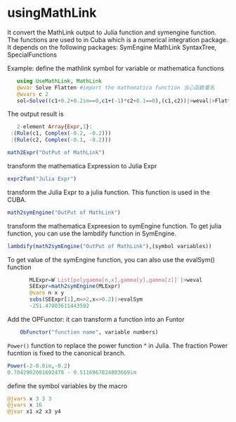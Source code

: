 # usingMathLink
It convert the MathLink output to Julia function and symengine function. 
The functions are used to in Cuba which is a numerical integration package.
It depends on the following packages: SymEngine MathLink SyntaxTree, SpecialFunctions


Example: define the mathlink symbol for variable or mathematica functions
```julia
   using UseMathLink, MathLink
   @wvar Solve Flatten #import the mathematica function 当心函数重名
   @wvars c 2
   sol=Solve((c1+0.2+0.2im==0,c1+(-1)*c2+0.1==0),(c1,c2))|>weval|>Flatten|>weval|>math2Expr
```
The output result is 
```julia
   2-element Array{Expr,1}:
 :(Rule(c1, Complex(-0.2, -0.2)))
 :(Rule(c2, Complex(-0.1, -0.2)))
```


```julia 
math2Expr("OutPut of MathLink")
``` 
transform the mathematica Expression to Julia Expr

```julia 
expr2fun("Julia Expr") 
``` 
transform the Julia Expr to a julia function. This function is used in the CUBA.

```julia 
math2symEngine("OutPut of MathLink")
``` 
transform the mathematica Expreesion to symEngine function. To get julia function, you can use the lambdify function in SymEngine.

```julia 
lambdify(math2symEngine("OutPut of MathLink"),(symbol variables))
```

To get value of the symEngine function, you can also use the evalSym() function
```julia
       MLExpr=W`List[polygamma[n,x],gamma[y],gamma[z]]`|>weval
       SEExpr=math2symEngine(MLExpr)
       @vars n x y
       subs(SEExpr[1],n=>2,x=>0.2)|>evalSym
       -251.47803611443592
 ```

Add the OPFunctor: it can transform a function into an Funtor
```julia
    ObFunctor("function name", variable numbers)
```

```Power()``` function to replace the power function ^ in Julia. The fraction Power fucntion is fixed to the canonical branch.
```julia
Power(-2-0.0im,-0.2)
0.7042902001692478 - 0.5116967824803669im
```

define the symbol variables by the macro 
```julia
@jvars x 3 3 3
@jvars x 16
@jvar x1 x2 x3 y4
```



